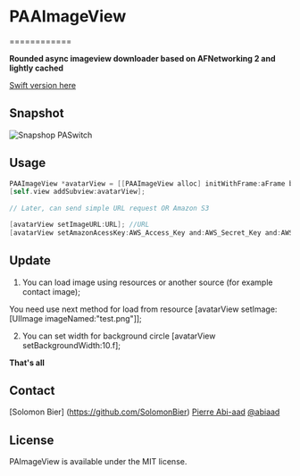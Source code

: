 # PAAImageView
============

**Rounded async imageview downloader based on AFNetworking 2 and lightly cached**

[Swift version here](https://github.com/abiaad/PASImageView)

## Snapshot

![Snapshop PASwitch](https://raw.github.com/abiaad/paaimageview/master/snapshot.gif)

## Usage

```objective-c
PAAImageView *avatarView = [[PAAImageView alloc] initWithFrame:aFrame backgroundProgressColor:[UIColor whiteColor] progressColor:[UIColor lightGrayColor]];
[self.view addSubview:avatarView];
 
// Later, can send simple URL request OR Amazon S3

[avatarView setImageURL:URL]; //URL
[avatarView setAmazonAcessKey:AWS_Access_Key and:AWS_Secret_Key and:AWS_Bucket_Name and:tempDetail.customer.s3_link]; //via S3
```

## Update

1. You can load image using resources or another source (for example contact image);

You need use next method for load from resource
[avatarView setImage:[UIImage imageNamed:"test.png"]];

2. You can set width for background circle
[avatarView setBackgroundWidth:10.f];

**That's all**

## Contact
[Solomon Bier] (https://github.com/SolomonBier)
[Pierre Abi-aad](http://github.com/abiaad)
[@abiaad](https://twitter.com/abiaad)

## License

PAImageView is available under the MIT license.
